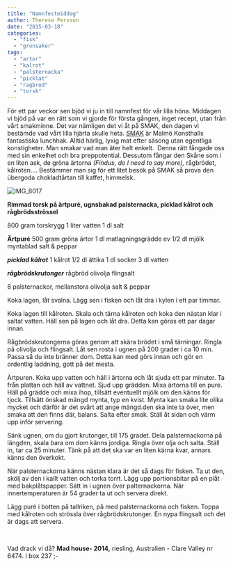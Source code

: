 ```yaml
---
title: "Namnfestmiddag"
author: Therese Persson
date: "2015-03-18"
categories: 
  - "fisk"
  - "gronsaker"
tags: 
  - "artor"
  - "kalrot"
  - "palsternacka"
  - "picklat"
  - "ragbrod"
  - "torsk"
---
```


För ett par veckor sen bjöd vi ju in till namnfest för vår lilla höna. Middagen vi bjöd på var en rätt som vi gjorde för första gången, inget recept, utan från vårt smakminne. Det var nämligen det vi åt på SMAK, den dagen vi bestämde vad vårt lilla hjärta skulle heta. [SMAK](https://smak.info/) är Malmö Konsthalls fantastiska lunchhak. Alltid härlig, lyxig mat efter säsong utan egentliga konstigheter. Man smakar vad man äter helt enkelt.  Denna rätt fångade oss med sin enkelhet och bra preppotential. Dessutom fångar den Skåne som i en liten ask, de gröna ärtorna _(Findus, do I need to say more),_ rågbrödet, kålroten.... Bestämmer man sig för ett litet besök på SMAK så prova den übergoda chokladtårtan till kaffet, himmelsk.

![IMG_8017](/static/img/IMG_8017-1024x683.jpg)

**Rimmad torsk på ärtpuré, ugnsbakad palsternacka, picklad kålrot och rågbrödsströssel**

800 gram torskrygg 1 liter vatten 1 dl salt

**Ärtpuré** 500 gram gröna ärtor 1 dl matlagningsgrädde ev 1/2 dl mjölk myntablad salt & peppar

**_picklad kålrot_** 1 kålrot 1/2 dl ättika 1 dl socker 3 dl vatten

**_rågbrödskrutonger_** rågbröd olivolja flingsalt

8 palsternackor, mellanstora olivolja salt & peppar

Koka lagen, låt svalna. Lägg sen i fisken och låt dra i kylen i ett par timmar.

Koka lagen till kålroten. Skala och tärna kålroten och koka den nästan klar i saltat vatten. Häll sen på lagen och låt dra. Detta kan göras ett par dagar innan.

Rågbrödskrutongerna göras genom att skära brödet i små tärningar. Ringla på olivolja och flingsalt. Låt sen rosta i ugnen på 200 grader i ca 10 min. Passa så du inte bränner dom. Detta kan med görs innan och gör en ordentlig laddning, gott på det mesta.

Ärtpuren. Koka upp vatten och häll i ärtorna och låt sjuda ett par minuter. Ta från plattan och häll av vattnet. Sjud upp grädden. Mixa ärtorna till en pure. Häll på grädde och mixa ihop, tillsätt eventuellt mjölk om den känns för tjock. Tillsätt önskad mängd mynta, typ en kvist. Mynta kan smaka lite olika mycket och därför är det svårt att ange mängd.den ska inte ta över, men smaka att den finns där, balans. Salta efter smak. Ställ åt sidan och värm upp inför servering.

Sänk ugnen, om du gjort krutonger, till 175 gradet. Dela palsternackorna på längden, skala bara om dom känns jordiga. Ringla över olja och salta. Ställ in, tar ca 25 minuter. Tänk på att det ska var en liten kärna kvar, annars känns den överkokt.

När palsternackorna känns nästan klara är det så dags för fisken. Ta ut den, skölj av den i kallt vatten och torka torrt. Lägg upp portionsbitar på en plåt med bakplåtspapper. Sätt in i ugnen över palternackorna. När innertemperaturen är 54 grader ta ut och servera direkt.

Lägg puré i botten på tallriken, på med palsternackorna och fisken. Toppa med kålroten och strössla över rågbrödskrutonger. En nypa flingsalt och det är dags att servera.

 

Vad drack vi då? **Mad house- 2014,** riesling, Australien - Clare Valley nr 6474. I box 237 ;-
